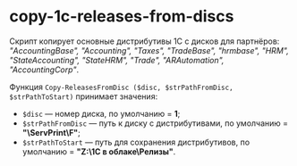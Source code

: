 # copy-1c-releases-from-discs
Скрипт копирует основные дистрибутивы 1С с дисков для партнёров: *"AccountingBase", "Accounting", "Taxes", "TradeBase", "hrmbase", "HRM", "StateAccounting", "StateHRM", "Trade", "ARAutomation", "AccountingCorp"*.

Функция <code>Copy-ReleasesFromDisc ($disc, $strPathFromDisc, $strPathToStart)</code> принимает значения:
* <code>$disc</code> — номер диска, по умолчанию = **1**;
* <code>$strPathFromDisc</code> — путь к диску с дистрибутивами, по умолчанию = **"\\ServPrint\F"**;
* <code>$strPathToStart</code> — путь для сохранения дистрибутивов, по умолчанию = **"Z:\1С в облаке\Релизы"**.
